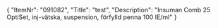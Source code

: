 {
  "ItemNr": "091082",
  "Title": "test",
  "Description": "Insuman Comb 25 OptiSet, inj-vätska, suspension, förfylld penna 100 IE/ml"
}